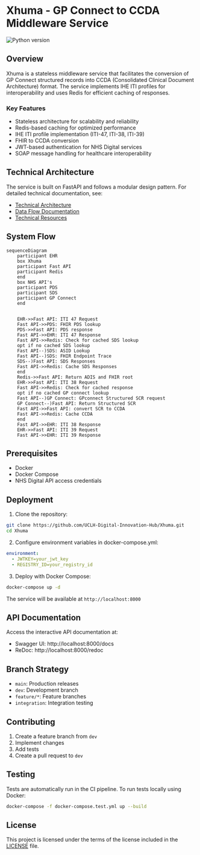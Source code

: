 # Xhuma - GP Connect to CCDA Middleware Service

![Python version](https://img.shields.io/github/pipenv/locked/python-version/JMathiszig-Lee/GPconnect)

## Overview

Xhuma is a stateless middleware service that facilitates the conversion of GP Connect structured records into CCDA (Consolidated Clinical Document Architecture) format. The service implements IHE ITI profiles for interoperability and uses Redis for efficient caching of responses.

### Key Features

- Stateless architecture for scalability and reliability
- Redis-based caching for optimized performance
- IHE ITI profile implementation (ITI-47, ITI-38, ITI-39)
- FHIR to CCDA conversion
- JWT-based authentication for NHS Digital services
- SOAP message handling for healthcare interoperability

## Technical Architecture

The service is built on FastAPI and follows a modular design pattern. For detailed technical documentation, see:

- [Technical Architecture](docs/technical_architecture.md)
- [Data Flow Documentation](docs/data_flow.md)
- [Technical Resources](docs/technical_resources.md)

## System Flow

```mermaid
sequenceDiagram
    participant EHR
    box Xhuma
    participant Fast API
    participant Redis
    end
    box NHS API's
    participant PDS
    participant SDS
    participant GP Connect
    end


    EHR->>Fast API: ITI 47 Request
    Fast API->>PDS: FHIR PDS lookup
    PDS->>Fast API: PDS response
    Fast API->>EHR: ITI 47 Response
    Fast API->>Redis: Check for cached SDS lookup
    opt if no cached SDS lookup
    Fast API--)SDS: ASID Lookup
    Fast API--)SDS: FHIR Endpoint Trace
    SDS--)Fast API: SDS Responses
    Fast API->>Redis: Cache SDS Responses
    end
    Redis->>Fast API: Return ADIS and FHIR root
    EHR->>Fast API: ITI 38 Request
    Fast API->>Redis: Check for cached response
    opt if no cached GP connect lookup
    Fast API--)GP Connect: GPconnect Structured SCR request
    GP Connect--)Fast API: Return Structured SCR
    Fast API->>Fast API: convert SCR to CCDA
    Fast API->>Redis: Cache CCDA
    end
    Fast API->>EHR: ITI 38 Response
    EHR->>Fast API: ITI 39 Request
    Fast API->>EHR: ITI 39 Response
```

## Prerequisites

- Docker
- Docker Compose
- NHS Digital API access credentials

## Deployment

1. Clone the repository:
```bash
git clone https://github.com/UCLH-Digital-Innovation-Hub/Xhuma.git
cd Xhuma
```

2. Configure environment variables in docker-compose.yml:
```yaml
environment:
  - JWTKEY=your_jwt_key
  - REGISTRY_ID=your_registry_id
```

3. Deploy with Docker Compose:
```bash
docker-compose up -d
```

The service will be available at `http://localhost:8000`

## API Documentation

Access the interactive API documentation at:
- Swagger UI: http://localhost:8000/docs
- ReDoc: http://localhost:8000/redoc

## Branch Strategy

- `main`: Production releases
- `dev`: Development branch
- `feature/*`: Feature branches
- `integration`: Integration testing

## Contributing

1. Create a feature branch from `dev`
2. Implement changes
3. Add tests
4. Create a pull request to `dev`

## Testing

Tests are automatically run in the CI pipeline. To run tests locally using Docker:

```bash
docker-compose -f docker-compose.test.yml up --build
```

## License

This project is licensed under the terms of the license included in the [LICENSE](LICENSE) file.
